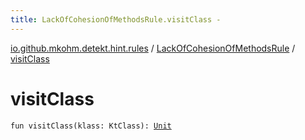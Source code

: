 ```yaml
---
title: LackOfCohesionOfMethodsRule.visitClass - 
---
```


[io.github.mkohm.detekt.hint.rules](../index.html) / [LackOfCohesionOfMethodsRule](index.html) / [visitClass](./visit-class.html)

# visitClass

`fun visitClass(klass: KtClass): `[`Unit`](https://kotlinlang.org/api/latest/jvm/stdlib/kotlin/-unit/index.html)